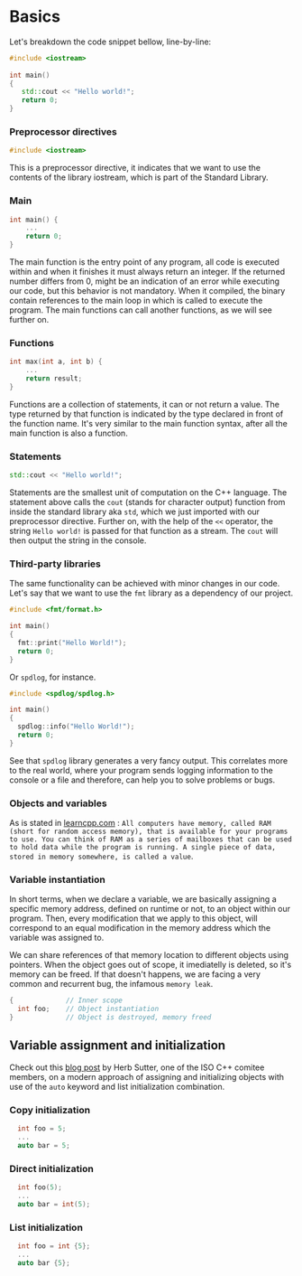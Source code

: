 # Basics
Let's breakdown the code snippet bellow, line-by-line:

```C++
#include <iostream>
 
int main()
{
   std::cout << "Hello world!";
   return 0;
}
```

### Preprocessor directives
```C++
#include <iostream>
```

This is a preprocessor directive, it indicates that we want to use the contents of the library iostream, which is part of the Standard Library.

### Main
```C++
int main() {
    ...
    return 0;
}
```
The main function is the entry point of any program, all code is executed within and when it finishes it must always return an integer. If the returned number differs from 0, might be an indication of an error while executing our code, but this behavior is not mandatory. When it compiled, the binary contain references to the main loop in which is called to execute the program. The main functions can call another functions, as we will see further on.

### Functions
```C++
int max(int a, int b) {
    ...
    return result;
}
```
Functions are a collection of statements, it can or not return a value. The type returned by that function is indicated by the type declared in front of the function name. It's very similar to the main function syntax, after all the main function is also a function.

### Statements
```C++
std::cout << "Hello world!";
```
Statements are the smallest unit of computation on the C++ language. The statement above calls the `cout` (stands for character output) function from inside the standard library aka `std`, which we just imported with our preprocessor directive. Further on, with the help of the `<<` operator, the string `Hello world!` is passed for that function as a stream. The `cout` will then output the string in the console.

### Third-party libraries
The same functionality can be achieved with minor changes in our code. Let's say that we want to use the `fmt` library as a dependency of our project.

```C++
#include <fmt/format.h>

int main()
{
  fmt::print("Hello World!");
  return 0;  
}
```

Or `spdlog`, for instance.

```C++
#include <spdlog/spdlog.h>

int main()
{
  spdlog::info("Hello World!");
  return 0;  
}
```

See that `spdlog` library generates a very fancy output. This correlates more to the real world, where your program sends logging information to the console or a file and therefore, can help you to solve problems or bugs.

### Objects and variables
As is stated in [learncpp.com](https://www.learncpp.com/cpp-tutorial/introduction-to-variables/) : 
`All computers have memory, called RAM (short for random access memory), that is available for your programs to use. You can think of RAM as a series of mailboxes that can be used to hold data while the program is running. A single piece of data, stored in memory somewhere, is called a value`.

### Variable instantiation

In short terms, when we declare a variable, we are basically assigning a specific memory address, defined on runtime or not, to an object within our program. Then, every modification that we apply to this object, will correspond to an equal modification in the memory address which the variable was assigned to. 

We can share references of that memory location to different objects using pointers. When the object goes out of scope, it imediatelly is deleted, so it's memory can be freed. If that doesn't happens, we are facing a very common and recurrent bug, the infamous `memory leak`.

```C++
{             // Inner scope
  int foo;    // Object instantiation
}             // Object is destroyed, memory freed
```

## Variable assignment and initialization
Check out this [blog post](https://herbsutter.com/2013/08/12/gotw-94-solution-aaa-style-almost-always-auto/) by Herb Sutter, one of the ISO C++ comitee members, on a modern approach of assigning and initializing objects with use of the `auto` keyword and list initialization combination.

### Copy initialization
```C++
  int foo = 5;
  ...
  auto bar = 5;
```

### Direct initialization
```C++
  int foo(5);
  ...
  auto bar = int(5);
```

### List initialization
```C++
  int foo = int {5};
  ...
  auto bar {5};
```